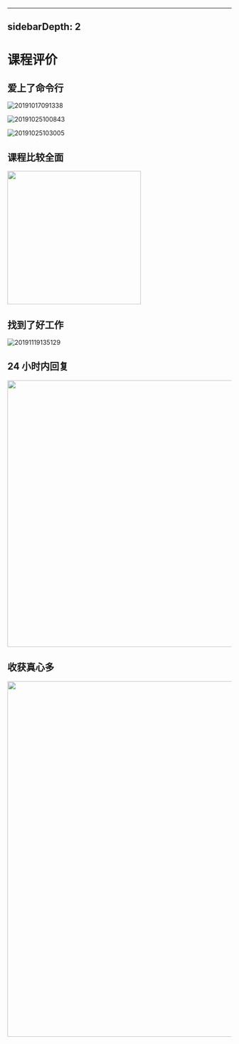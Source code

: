 <!--
 * @Author: tian-jing-ruo-feng 2236117954@qq.com
 * @Date: 2022-06-21 15:04:53
 * @LastEditors: tian-jing-ruo-feng 2236117954@qq.com
 * @LastEditTime: 2022-06-21 15:04:54
 * @FilePath: /leaning-doc/docs/designmode/intro/01-课程评价.md
 * @Description: 这是默认设置,请设置`customMade`, 打开koroFileHeader查看配置 进行设置: https://github.com/OBKoro1/koro1FileHeader/wiki/%E9%85%8D%E7%BD%AE
-->

---

## sidebarDepth: 2

# 课程评价

## 爱上了命令行

![20191017091338](./assets/20191017091338.png)

![20191025100843](./assets/20191025100843.png)

![20191025103005](./assets/20191025103005.png)

## 课程比较全面

<img src="./assets/20191107135358.png" width="300" />

## 找到了好工作

![20191119135129](./assets/20191119135129.png)

## 24 小时内回复

<img src="./assets/image2020-4-19_16-18-20.png" width="600" />

## 收获真心多

<img src="./assets/image2020-6-13_11-35-28.png" width="800" />
